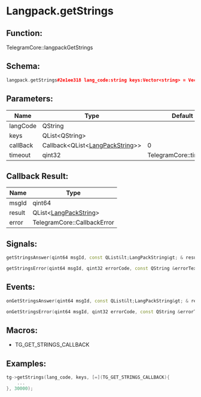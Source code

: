 # Langpack.getStrings

## Function:

TelegramCore::langpackGetStrings

## Schema:

```c++
langpack.getStrings#2e1ee318 lang_code:string keys:Vector<string> = Vector<LangPackString>;
```
## Parameters:

|Name|Type|Default|
|----|----|-------|
|langCode|QString||
|keys|QList&lt;QString&gt;||
|callBack|Callback&lt;QList&lt;[LangPackString](../../types/langpackstring.md)&gt;&gt;|0|
|timeout|qint32|TelegramCore::timeOut()|

## Callback Result:

|Name|Type|
|----|----|
|msgId|qint64|
|result|QList&lt;[LangPackString](../../types/langpackstring.md)&gt;|
|error|TelegramCore::CallbackError|

## Signals:

```c++
getStringsAnswer(qint64 msgId, const QList&lt;LangPackString&gt; & result)
```
```c++
getStringsError(qint64 msgId, qint32 errorCode, const QString &errorText)
```

## Events:

```c++
onGetStringsAnswer(qint64 msgId, const QList&lt;LangPackString&gt; & result)
```
```c++
onGetStringsError(qint64 msgId, qint32 errorCode, const QString &errorText)
```

## Macros:

* TG_GET_STRINGS_CALLBACK

## Examples:

```c++
tg->getStrings(lang_code, keys, [=](TG_GET_STRINGS_CALLBACK){
    ...
}, 30000);
```
